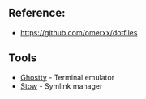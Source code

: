 ## Reference:

- https://github.com/omerxx/dotfiles

## Tools

- [Ghostty](https://github.com/ghostty-org/ghostty) - Terminal emulator
- [Stow](https://www.gnu.org/software/stow/) - Symlink manager

